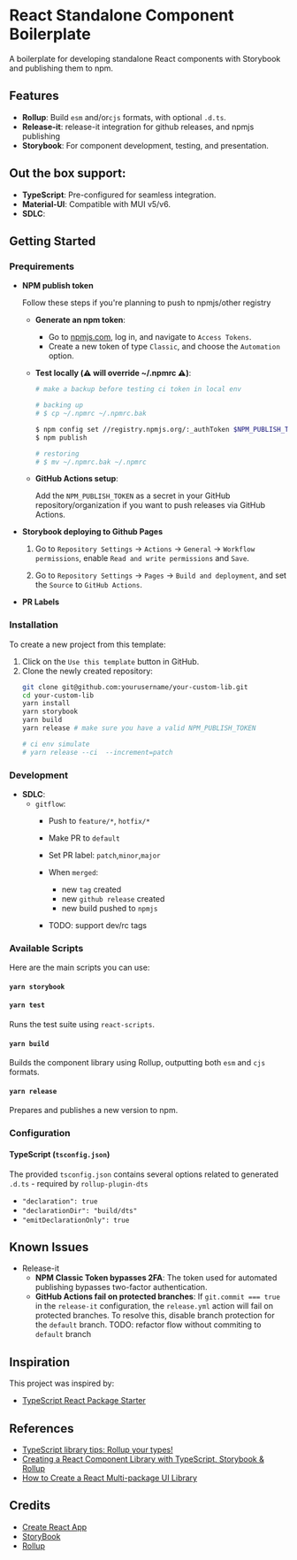 # React Standalone Component Boilerplate

A boilerplate for developing standalone React components with Storybook and publishing them to npm.

## Features

- **Rollup**: Build  `esm` and/or`cjs` formats, with optional `.d.ts`.
- **Release-it**: release-it integration for github releases, and npmjs publishing
- **Storybook**: For component development, testing, and presentation.


## Out the box support:
- **TypeScript**: Pre-configured for seamless integration.
- **Material-UI**: Compatible with MUI v5/v6.
- **SDLC**: 

## Getting Started


### Prequirements
-  **NPM publish token**
    
    Follow these steps if you're planning to push to npmjs/other registry 
    - **Generate an npm token**:
        - Go to [npmjs.com](https://npmjs.com), log in, and navigate to `Access Tokens`.
        - Create a new token of type `Classic`, and choose the `Automation` option.

    - **Test locally (⚠️ will override ~/.npmrc ⚠️)**:
        ```bash
        # make a backup before testing ci token in local env
        
        # backing up
        # $ cp ~/.npmrc ~/.npmrc.bak

        $ npm config set //registry.npmjs.org/:_authToken $NPM_PUBLISH_TOKEN
        $ npm publish
        
        # restoring
        # $ mv ~/.npmrc.bak ~/.npmrc
        ```

    - **GitHub Actions setup**:

        Add the `NPM_PUBLISH_TOKEN` as a secret in your GitHub repository/organization if you want to push releases via GitHub Actions.


-  **Storybook deploying to Github Pages**
    1. Go to `Repository Settings` -> `Actions` -> `General` -> `Workflow permissions`, enable `Read and write permissions` and  `Save`.

    2. Go to `Repository Settings` -> `Pages` -> `Build and deployment`, and set the `Source` to `GitHub Actions`.

-  **PR Labels**
    

### Installation

To create a new project from this template:

1. Click on the `Use this template` button in GitHub.
2. Clone the newly created repository:
    ```bash
    git clone git@github.com:yourusername/your-custom-lib.git
    cd your-custom-lib
    yarn install
    yarn storybook
    yarn build
    yarn release # make sure you have a valid NPM_PUBLISH_TOKEN
    
    # ci env simulate
    # yarn release --ci  --increment=patch
    ```

### Development

- **SDLC**: 
    - `gitflow`:
        - Push to `feature/*`, `hotfix/*`
        - Make PR to `default`
        - Set PR label: `patch`,`minor`,`major`
        - When `merged`:
            - new `tag` created
            - new `github release`  created
            - new build pushed to `npmjs`
            

        - TODO: support dev/rc tags


### Available Scripts

Here are the main scripts you can use:

#### `yarn storybook`

#### `yarn test`

Runs the test suite using `react-scripts`.

#### `yarn build`

Builds the component library using Rollup, outputting both `esm` and `cjs` formats.

#### `yarn release`

Prepares and publishes a new version to npm.



### Configuration

#### TypeScript (`tsconfig.json`)

The provided `tsconfig.json` contains several options related to generated `.d.ts` - required by `rollup-plugin-dts`
- `"declaration": true`
- `"declarationDir": "build/dts"`
- `"emitDeclarationOnly": true`





## Known Issues

- Release-it
    - **NPM Classic Token bypasses 2FA**: The token used for automated publishing bypasses two-factor authentication.
    - **GitHub Actions fail on protected branches**: If `git.commit === true` in the `release-it` configuration, the `release.yml` action will fail on protected branches. 
    To resolve this, disable branch protection for the `default` branch. 
     TODO: refactor flow without commiting to `default`  branch

## Inspiration

This project was inspired by:

- [TypeScript React Package Starter](https://github.com/TimMikeladze/typescript-react-package-starter)

## References
- [TypeScript library tips: Rollup your types!](https://medium.com/@martin_hotell/typescript-library-tips-rollup-your-types-995153cc81c7)
- [Creating a React Component Library with TypeScript, Storybook & Rollup](https://blog.cristiana.tech/creating-a-react-component-library-with-typescript-storybook-and-rollup)
- [How to Create a React Multi-package UI Library](https://medium.com/@maayan_37411/how-to-create-a-react-multi-package-ui-library-2ba6ae0909b6)

## Credits
- [Create React App](https://github.com/facebook/create-react-app)
- [StoryBook](https://storybook.js.org/)
- [Rollup](https://rollupjs.org/) 